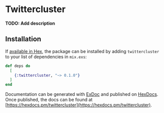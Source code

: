 # Twittercluster

**TODO: Add description**

## Installation

If [available in Hex](https://hex.pm/docs/publish), the package can be installed
by adding `twittercluster` to your list of dependencies in `mix.exs`:

```elixir
def deps do
  [
    {:twittercluster, "~> 0.1.0"}
  ]
end
```

Documentation can be generated with [ExDoc](https://github.com/elixir-lang/ex_doc)
and published on [HexDocs](https://hexdocs.pm). Once published, the docs can
be found at [https://hexdocs.pm/twittercluster](https://hexdocs.pm/twittercluster).


